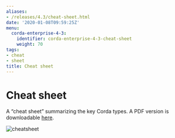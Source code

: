 ```yaml
---
aliases:
- /releases/4.3/cheat-sheet.html
date: '2020-01-08T09:59:25Z'
menu:
  corda-enterprise-4-3:
    identifier: corda-enterprise-4-3-cheat-sheet
    weight: 70
tags:
- cheat
- sheet
title: Cheat sheet
---
```



# Cheat sheet

A “cheat sheet” summarizing the key Corda types. A PDF version is downloadable [here](/en/pdf/corda-cheat-sheet.pdf).

![cheatsheet](/en/images/cheatsheet.jpg "cheatsheet")
